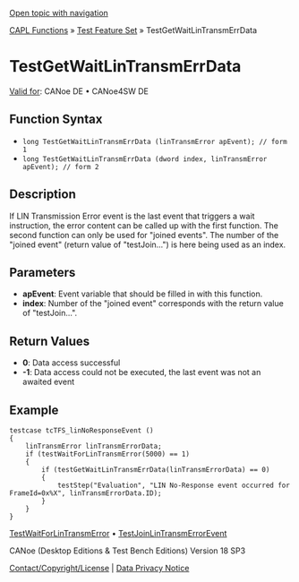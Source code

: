 [Open topic with navigation](../../../../../CANoeDEFamily.htm#Topics/CAPLFunctions/Test/Functions/CAPLfunctionTestGetWaitLinTransmErrData.md)

[CAPL Functions](../../CAPLfunctions.md) » [Test Feature Set](../CAPLfunctionsTFSOverview.md) » TestGetWaitLinTransmErrData

# TestGetWaitLinTransmErrData

[Valid for](../../../Shared/FeatureAvailability.md): CANoe DE • CANoe4SW DE

## Function Syntax

- `long TestGetWaitLinTransmErrData (linTransmError apEvent); // form 1`
- `long TestGetWaitLinTransmErrData (dword index, linTransmError apEvent); // form 2`

## Description

If LIN Transmission Error event is the last event that triggers a wait instruction, the error content can be called up with the first function. The second function can only be used for "joined events". The number of the "joined event" (return value of "testJoin...") is here being used as an index.

## Parameters

- **apEvent**: Event variable that should be filled in with this function.
- **index**: Number of the "joined event" corresponds with the return value of "testJoin...".

## Return Values

- **0**: Data access successful
- **-1**: Data access could not be executed, the last event was not an awaited event

## Example

```plaintext
testcase tcTFS_linNoResponseEvent ()
{
    linTransmError linTransmErrorData;
    if (testWaitForLinTransmError(5000) == 1)
    {
        if (testGetWaitLinTransmErrData(linTransmErrorData) == 0)
        {
            testStep("Evaluation", "LIN No-Response event occurred for FrameId=0x%X", linTransmErrorData.ID);
        }
    }
}
```

[TestWaitForLinTransmError](CAPLfunctionTestWaitForLinTransmError.md) • [TestJoinLinTransmErrorEvent](CAPLfunctionTestJoinLinTransmErrorEvent.md)

CANoe (Desktop Editions & Test Bench Editions) Version 18 SP3

[Contact/Copyright/License](../../../Shared/ContactCopyrightLicense.md) | [Data Privacy Notice](https://www.vector.com/int/en/company/get-info/privacy-policy/)
